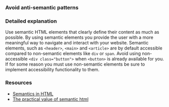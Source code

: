 ### Avoid anti-semantic patterns

### Detailed explanation
Use semantic HTML elements that clearly define their content as much as possible. By using semantic elements you provide the user with a more meaningful way to navigate and interact with your website. Semantic elements, such as `<header>`, `<main>` and `<article>` are by default accessible compared to non-semantic elements like `div` or `span`. Avoid using non-accessible `<div class="button">` when `<button>` is already available for you. If for some reason you must use non-semantic elements be sure to implement accessibility functionality to them.

### Resources
<!-- Whenever possible, include the links to more advanced guide-->
* [Semantics in HTML](https://developer.mozilla.org/en-US/docs/Glossary/Semantics#Semantics_in_HTML)
* [The practical value of semantic html](https://www.brucelawson.co.uk/2018/the-practical-value-of-semantic-html/)

<!-- category: (0)-->
<!-- available categories:
    0: accessibility rules that everyone should follow with no exception
    1: accessibility tips that make outstanding user experience
    2: facts about designing for accessibility, testing etc.
-->